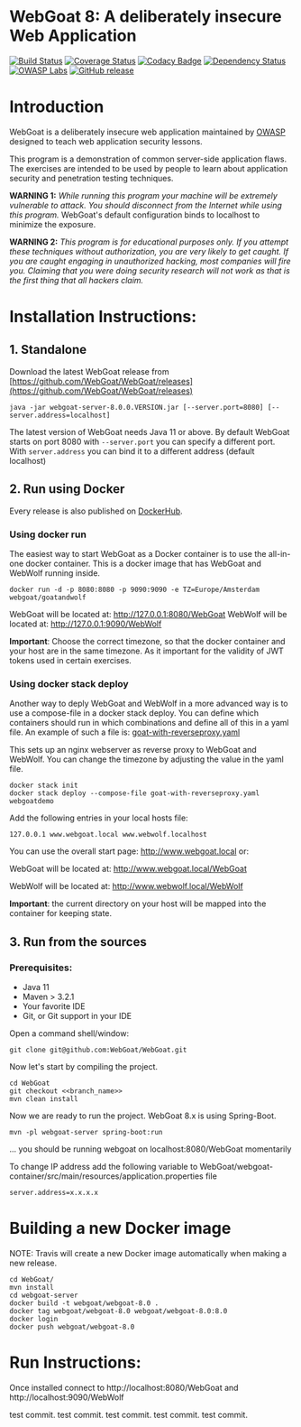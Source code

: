 # WebGoat 8: A deliberately insecure Web Application

[![Build Status](https://travis-ci.org/WebGoat/WebGoat.svg?branch=develop)](https://travis-ci.org/WebGoat/WebGoat)
[![Coverage Status](https://coveralls.io/repos/WebGoat/WebGoat/badge.svg?branch=develop&service=github)](https://coveralls.io/github/WebGoat/WebGoat?branch=master)
[![Codacy Badge](https://api.codacy.com/project/badge/b69ee3a86e3b4afcaf993f210fccfb1d)](https://www.codacy.com/app/dm/WebGoat)
[![Dependency Status](https://www.versioneye.com/user/projects/562da95ae346d7000e0369aa/badge.svg?style=flat)](https://www.versioneye.com/user/projects/562da95ae346d7000e0369aa)
[![OWASP Labs](https://img.shields.io/badge/owasp-lab%20project-f7b73c.svg)](https://www.owasp.org/index.php/OWASP_Project_Inventory#tab=Labs_Projects)
[![GitHub release](https://img.shields.io/github/release/WebGoat/WebGoat.svg)](https://github.com/WebGoat/WebGoat/releases/latest)

# Introduction

WebGoat is a deliberately insecure web application maintained by [OWASP](http://www.owasp.org/) designed to teach web
application security lessons.

This program is a demonstration of common server-side application flaws. The
exercises are intended to be used by people to learn about application security and
penetration testing techniques.

**WARNING 1:** *While running this program your machine will be extremely
vulnerable to attack. You should disconnect from the Internet while using
this program.*  WebGoat's default configuration binds to localhost to minimize
the exposure.

**WARNING 2:** *This program is for educational purposes only. If you attempt
these techniques without authorization, you are very likely to get caught. If
you are caught engaging in unauthorized hacking, most companies will fire you.
Claiming that you were doing security research will not work as that is the
first thing that all hackers claim.*

# Installation Instructions:

## 1. Standalone

Download the latest WebGoat release from [https://github.com/WebGoat/WebGoat/releases](https://github.com/WebGoat/WebGoat/releases)

```Shell
java -jar webgoat-server-8.0.0.VERSION.jar [--server.port=8080] [--server.address=localhost]
```

The latest version of WebGoat needs Java 11 or above. By default WebGoat starts on port 8080 with `--server.port` you can specify a different port. With `server.address` you
can bind it to a different address (default localhost)


## 2. Run using Docker

Every release is also published on [DockerHub]((https://hub.docker.com/r/webgoat/webgoat-8.0/)).

### Using docker run

The easiest way to start WebGoat as a Docker container is to use the all-in-one docker container. This is a docker image that has WebGoat and WebWolf running inside.

```shell
docker run -d -p 8080:8080 -p 9090:9090 -e TZ=Europe/Amsterdam webgoat/goatandwolf
```

WebGoat will be located at: http://127.0.0.1:8080/WebGoat
WebWolf will be located at: http://127.0.0.1:9090/WebWolf

**Important**: Choose the correct timezone, so that the docker container and your host are in the same timezone. As it important for the validity of JWT tokens used in certain exercises.

### Using docker stack deploy

Another way to deply WebGoat and WebWolf in a more advanced way is to use a compose-file in a docker stack deploy.
You can define which containers should run in which combinations and define all of this in a yaml file.
An example of such a file is: [goat-with-reverseproxy.yaml](goat-with-reverseproxy.yaml)

This sets up an nginx webserver as reverse proxy to WebGoat and WebWolf. You can change the timezone by adjusting the value in the yaml file.

```shell
docker stack init
docker stack deploy --compose-file goat-with-reverseproxy.yaml webgoatdemo
```

Add the following entries in your local hosts file:

```shell
127.0.0.1 www.webgoat.local www.webwolf.localhost
```

You can use the overall start page: http://www.webgoat.local or:

WebGoat will be located at: http://www.webgoat.local/WebGoat

WebWolf will be located at: http://www.webwolf.local/WebWolf

**Important**: the current directory on your host will be mapped into the container for keeping state.


## 3. Run from the sources

### Prerequisites:

* Java 11
* Maven > 3.2.1
* Your favorite IDE
* Git, or Git support in your IDE

Open a command shell/window:

```Shell
git clone git@github.com:WebGoat/WebGoat.git
```

Now let's start by compiling the project.

```Shell
cd WebGoat
git checkout <<branch_name>>
mvn clean install
```

Now we are ready to run the project. WebGoat 8.x is using Spring-Boot.

```Shell
mvn -pl webgoat-server spring-boot:run
```
... you should be running webgoat on localhost:8080/WebGoat momentarily


To change IP address add the following variable to WebGoat/webgoat-container/src/main/resources/application.properties file

```
server.address=x.x.x.x
```

# Building a new Docker image

NOTE: Travis will create a new Docker image automatically when making a new release.

```Shell
cd WebGoat/
mvn install
cd webgoat-server
docker build -t webgoat/webgoat-8.0 .
docker tag webgoat/webgoat-8.0 webgoat/webgoat-8.0:8.0
docker login
docker push webgoat/webgoat-8.0
```

# Run Instructions:

Once installed connect to http://localhost:8080/WebGoat and http://localhost:9090/WebWolf

test commit.
test commit.
test commit.
test commit.
test commit.
